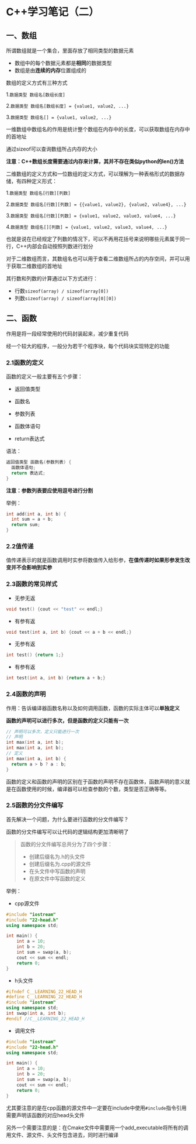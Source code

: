 # C++学习笔记（二）

## 一、数组

所谓数组就是一个集合，里面存放了相同类型的数据元素

- 数组中的每个数据元素都是**相同**的数据类型
- 数组是由**连续的内存**位置组成的

数组的定义方式有三种方式

1.`数据类型 数组名[数组长度]`

2.`数据类型 数组名[数组长度] = {value1, value2, ...}`

3.`数据类型 数组名[] = {value1, value2, ...}`

一维数组中数组名的作用是统计整个数组在内存中的长度，可以获取数组在内存中的首地址

通过sizeof可以查询数组所占内存的大小

**注意：C++数组长度需要通过内存来计算，其并不存在类似python的len()方法**

二维数组的定义方式和一位数组的定义方式，可以理解为一种表格形式的数据存储，有四种定义形式：

1.`数据类型 数组名[行数][列数]`

2.`数据类型 数组名[行数][列数] = {{value1, value2}, {value2, value4}, ...}`

3.`数据类型 数组名[行数][列数] = {value1, value2, value3, value4, ...}`

4.`数据类型 数组名[][列数] = {value1, value2, value3, value4, ...} `

也就是说在已经规定了列数的情况下，可以不再用花括号来说明哪些元素属于同一行，C++内部会自动按照列数进行划分

对于二维数组而言，其数组名也可以用于查看二维数组所占的内存空间，并可以用于获取二维数组的首地址

其行数和列数的计算通过以下方式进行：

- 行数`sizeof(array) / sizeof(array[0])`
- 列数`sizeof(array) / sizeof(array[0][0])`

## 二、函数

作用是将一段经常使用的代码封装起来，减少重复代码

经一个较大的程序，一般分为若干个程序块，每个代码块实现特定的功能

### 2.1函数的定义

函数的定义一般主要有五个步骤：

- 返回值类型

- 函数名

- 参数列表

- 函数体语句

- return表达式

语法：

```cpp
返回值类型 函数名(参数列表) {
  函数体语句;
  return 表达式;
}
```

**注意：参数列表要应使用逗号进行分割**

举例：

```cpp
int add(int a, int b) {
  int sum = a + b;
  return sum;
}
```

### 2.2值传递

值传递表示的就是函数调用时实参将数值传入给形参，**在值传递时如果形参发生改变并不会影响到实参**

### 2.3函数的常见样式

- 无参无返

```cpp
void test() {cout << "test" << endl;}
```

- 有参有返

```cpp
void test(int a, int b) {cout << a + b << endl;}
```

- 无参有返

```cpp
int test() {return 1;}
```

- 有参有返

```cpp
int test(int a, int b) {return a + b;}
```

### 2.4函数的声明

作用：告诉编译器函数名称以及如何调用函数，函数的实际主体可以**单独定义**

**函数的声明可以进行多次，但是函数的定义只能有一次**

```cpp
// 声明可以多次，定义只能进行一次
// 声明
int max(int a, int b);
int max(int a, int b);
// 定义
int max(int a, int b) {
  return a > b ? a : b;
}
```

函数的定义和函数的声明的区别在于函数的声明不存在函数体，函数声明的意义就是在函数使用的时候，编译器可以检查参数的个数，类型是否正确等等。

### 2.5函数的分文件编写

首先解决一个问题，为什么要进行函数的分文件编写？

函数的分文件编写可以让代码的逻辑结构更加清晰明了

> 函数的分文件编写总共分为了四个步骤：
>
> - 创建后缀名为.h的头文件
> - 创建后缀名为.cpp的源文件
> - 在头文件中写函数的声明
> - 在原文件中写函数的定义

举例：

- cpp源文件

```cpp
#include "iostream"
#include "22-head.h"
using namespace std;

int main() {
    int a = 10;
    int b = 20;
    int sum = swap(a, b);
    cout << sum << endl;
    return 0;
}
```

- h头文件

```cpp
#ifndef C__LEARNING_22_HEAD_H
#define C__LEARNING_22_HEAD_H
#include "iostream"
using namespace std;
int swap(int a, int b);
#endif //C__LEARNING_22_HEAD_H
```

- 调用文件

```cpp
#include "iostream"
#include "22-head.h"
using namespace std;

int main() {
    int a = 10;
    int b = 20;
    int sum = swap(a, b);
    cout << sum << endl;
    return 0;
}
```

尤其要注意的是在cpp函数的源文件中一定要在include中使用`#include`指令引用需要声明该函数的对应head头文件

另外一个需要注意的是：在Cmake文件中需要用一个add_executable将所有的调用文件、源文件、头文件包含进去，同时进行编译